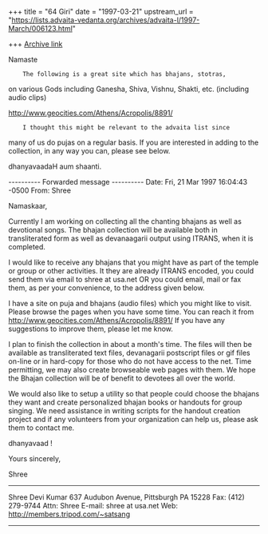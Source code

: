 +++
title = "64 Giri"
date = "1997-03-21"
upstream_url = "https://lists.advaita-vedanta.org/archives/advaita-l/1997-March/006123.html"

+++
[Archive link](https://lists.advaita-vedanta.org/archives/advaita-l/1997-March/006123.html)

Namaste

        The following is a great site which has bhajans, stotras,
on various Gods including Ganesha, Shiva, Vishnu, Shakti, etc.
(including audio clips)

http://www.geocities.com/Athens/Acropolis/8891/

        I thought this might be relevant to the advaita list since
many of us do pujas on a regular basis. If you are interested in adding
to the collection, in any way you can, please see below.

dhanyavaadaH
aum shaanti.


---------- Forwarded message ----------
Date: Fri, 21 Mar 1997 16:04:43 -0500
From: Shree <shree at usa.net>

Namaskaar,

Currently I am working on collecting all the chanting bhajans as well as
devotional songs. The bhajan collection will be available both in
transliterated form as well as devanaagarii output using ITRANS, when it
is completed.

I would like to receive any bhajans that you might have as part of the
temple or group or other activities. It they are already ITRANS encoded,
you could send them via email to shree at usa.net OR you could email, mail
or fax them, as per your convenience, to the address given below.

I have a site on puja and bhajans (audio files) which you might like to
visit. Please browse the pages when you have some time. You can reach it
from http://www.geocities.com/Athens/Acropolis/8891/
If you have any suggestions to improve them, please let me know.

I plan to finish the collection in about a month's time. The files will
then be available as transliterated text files, devanagarii postscript
files or gif files on-line or in hard-copy for those who do not have
access to the net. Time permitting, we may also create browseable web
pages with them.  We hope the Bhajan collection will be of benefit to
devotees all over the world.

We would also like to setup a utility so that people could choose the
bhajans they want and create personalized bhajan books or handouts for
group singing. We need assistance in writing scripts for the handout
creation project and if any volunteers from your organization can help
us, please ask them to contact me.

dhanyavaad !

Yours sincerely,

Shree
************************************************************************
  Shree Devi Kumar
  637 Audubon Avenue,
  Pittsburgh PA 15228
  Fax: (412) 279-9744 Attn: Shree
  E-mail: shree at usa.net
  Web: http://members.tripod.com/~satsang
************************************************************************

